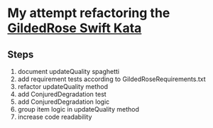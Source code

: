 # My attempt refactoring the [GildedRose Swift Kata](https://github.com/emilybache/GildedRose-Refactoring-Kata)

## Steps

1. document updateQuality spaghetti
2. add requirement tests according to GildedRoseRequirements.txt
3. refactor updateQuality method
4. add ConjuredDegradation test
5. add ConjuredDegradation logic
6. group item logic in updateQuality method
7. increase code readability
